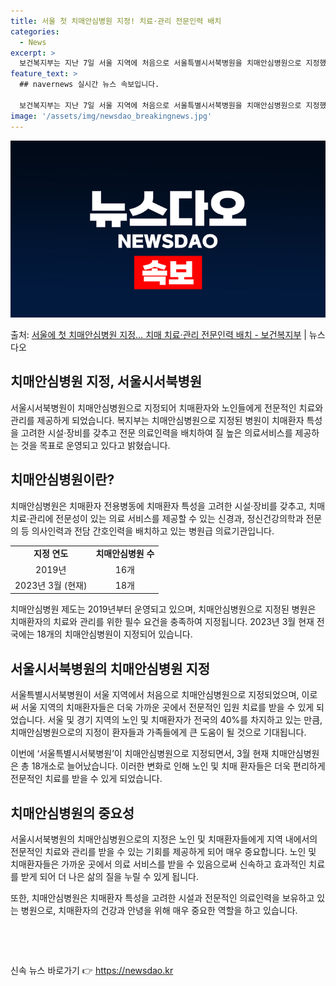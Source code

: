 ```yaml
---
title: 서울 첫 치매안심병원 지정! 치료·관리 전문인력 배치
categories:
  - News
excerpt: >
  보건복지부는 지난 7일 서울 지역에 처음으로 서울특별시서북병원을 치매안심병원으로 지정했다고 8일 밝혔다.  …
feature_text: >
  ## navernews 실시간 뉴스 속보입니다.

  보건복지부는 지난 7일 서울 지역에 처음으로 서울특별시서북병원을 치매안심병원으로 지정했다고 8일 밝혔다.  …
image: '/assets/img/newsdao_breakingnews.jpg'
---
```


![뉴스다오 속보](/assets/img/newsdao_breakingnews.jpg)

<p>출처: <a href="https://newsdao.kr/3296" rel="dofollow">서울에 첫 치매안심병원 지정… 치매 치료·관리 전문인력 배치 - 보건복지부</a> | 뉴스다오</p>

<h2 data-ke-size="size26">치매안심병원 지정, 서울시서북병원</h2>
<p data-ke-size="size16">서울시서북병원이 치매안심병원으로 지정되어 치매환자와 노인들에게 전문적인 치료와 관리를 제공하게 되었습니다. 복지부는 치매안심병원으로 지정된 병원이 치매환자 특성을 고려한 시설·장비를 갖추고 전문 의료인력을 배치하여 질 높은 의료서비스를 제공하는 것을 목표로 운영되고 있다고 밝혔습니다.</p>

<h2 data-ke-size="size24">치매안심병원이란?</h2>
<p data-ke-size="size16">치매안심병원은 치매환자 전용병동에 치매환자 특성을 고려한 시설·장비를 갖추고, 치매 치료·관리에 전문성이 있는 의료 서비스를 제공할 수 있는 신경과, 정신건강의학과 전문의 등 의사인력과 전담 간호인력을 배치하고 있는 병원급 의료기관입니다.</p>

<table>
	<tr>
		<td style="text-align: center; height: 17px;"><b>지정 연도</b></td>
		<td style="text-align: center; height: 17px;"><b>치매안심병원 수</b></td>
	</tr>
	<tr>
		<td style="text-align: center; height: 17px;">2019년</td>
		<td style="text-align: center; height: 17px;">16개</td>
	</tr>
	<tr>
		<td style="text-align: center; height: 17px;">2023년 3월 (현재)</td>
		<td style="text-align: center; height: 17px;">18개</td>
	</tr>
</table>

<p data-ke-size="size16">치매안심병원 제도는 2019년부터 운영되고 있으며, 치매안심병원으로 지정된 병원은 치매환자의 치료와 관리를 위한 필수 요건을 충족하여 지정됩니다. 2023년 3월 현재 전국에는 18개의 치매안심병원이 지정되어 있습니다.</p>

<h2 data-ke-size="size24">서울시서북병원의 치매안심병원 지정</h2>
<p data-ke-size="size16">서울특별시서북병원이 서울 지역에서 처음으로 치매안심병원으로 지정되었으며, 이로써 서울 지역의 치매환자들은 더욱 가까운 곳에서 전문적인 입원 치료를 받을 수 있게 되었습니다. 서울 및 경기 지역의 노인 및 치매환자가 전국의 40%를 차지하고 있는 만큼, 치매안심병원으로의 지정이 환자들과 가족들에게 큰 도움이 될 것으로 기대됩니다.</p>

<p data-ke-size="size16">이번에 ‘서울특별시서북병원’이 치매안심병원으로 지정되면서, 3월 현재 치매안심병원은 총 18개소로 늘어났습니다. 이러한 변화로 인해 노인 및 치매 환자들은 더욱 편리하게 전문적인 치료를 받을 수 있게 되었습니다.</p>

<h2 data-ke-size="size24">치매안심병원의 중요성</h2>
<p data-ke-size="size16">서울시서북병원의 치매안심병원으로의 지정은 노인 및 치매환자들에게 지역 내에서의 전문적인 치료와 관리를 받을 수 있는 기회를 제공하게 되어 매우 중요합니다. 노인 및 치매환자들은 가까운 곳에서 의료 서비스를 받을 수 있음으로써 신속하고 효과적인 치료를 받게 되어 더 나은 삶의 질을 누릴 수 있게 됩니다.</p>

<p data-ke-size="size16">또한, 치매안심병원은 치매환자 특성을 고려한 시설과 전문적인 의료인력을 보유하고 있는 병원으로, 치매환자의 건강과 안녕을 위해 매우 중요한 역할을 하고 있습니다.</p>

<p data-ke-size="size16">&nbsp;</p>
<p data-ke-size="size16">&nbsp;</p> 

신속 뉴스 바로가기 👉 <a href="https://newsdao.kr" rel="dofollow">https://newsdao.kr</a>


